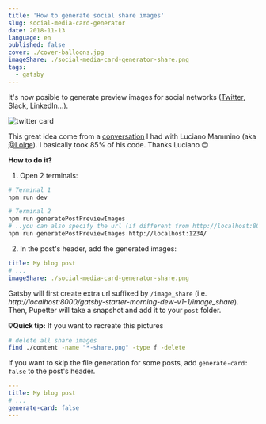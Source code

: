 ```yaml
---
title: 'How to generate social share images'
slug: social-media-card-generator
date: 2018-11-13
language: en
published: false
cover: ./cover-balloons.jpg
imageShare: ./social-media-card-generator-share.png
tags:
  - gatsby
---
```


It's now posible to generate preview images for social networks ([Twitter](https://cards-dev.twitter.com/validator), Slack, LinkedIn...).

![twitter card](./twitter-card.png)

This great idea come from a [conversation](https://twitter.com/_maxpou/status/1054106299213012992) I had with Luciano Mammino (aka [@Loige](https://twitter.com/loige)). I basically took 85% of his code. Thanks Luciano 😊

**How to do it?**

1. Open 2 terminals:

```bash
# Terminal 1
npm run dev

# Terminal 2
npm run generatePostPreviewImages
# ..you can also specify the url (if different from http://localhost:8000/)
npm run generatePostPreviewImages http://localhost:1234/
```

2. In the post's header, add the generated images:

```yaml
title: My blog post
# ...
imageShare: ./social-media-card-generator-share.png
```

Gatsby will first create extra url suffixed by `/image_share` (i.e. _http://localhost:8000/gatsby-starter-morning-dew-v1-1/image_share_). Then, Pupetter will take a snapshot and add it to your `post` folder.

**💡Quick tip:** If you want to recreate this pictures

```bash
# delete all share images
find ./content -name "*-share.png" -type f -delete
```

If you want to skip the file generation for some posts, add `generate-card: false` to the post's header.

```yaml
---
title: My blog post
# ...
generate-card: false
---

```
